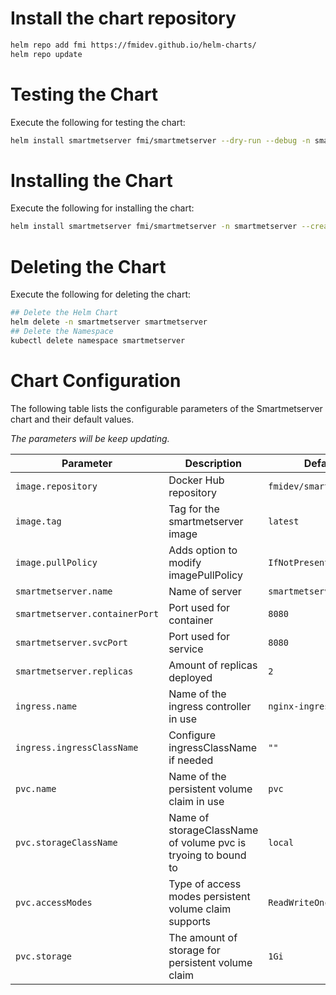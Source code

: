 # Install the chart repository

```bash
helm repo add fmi https://fmidev.github.io/helm-charts/
helm repo update
```

# Testing the Chart
Execute the following for testing the chart:

```bash
helm install smartmetserver fmi/smartmetserver --dry-run --debug -n smartmetserver --create-namespace --values=./values.yaml
```

# Installing the Chart
Execute the following for installing the chart:

```bash
helm install smartmetserver fmi/smartmetserver -n smartmetserver --create-namespace --values=./values.yaml
```

# Deleting the Chart
Execute the following for deleting the chart:

```bash
## Delete the Helm Chart
helm delete -n smartmetserver smartmetserver
## Delete the Namespace
kubectl delete namespace smartmetserver
```

# Chart Configuration
The following table lists the configurable parameters of the Smartmetserver chart and their default values.

*The parameters will be keep updating.*

| Parameter | Description | Default |
| - | - | - |
| `image.repository` | Docker Hub repository | `fmidev/smartmetserver` |
| `image.tag` | Tag for the smartmetserver image | `latest` |
| `image.pullPolicy` | Adds option to modify imagePullPolicy | `IfNotPresent` |
| `smartmetserver.name` | Name of server | `smartmetserver` |
| `smartmetserver.containerPort` | Port used for container | `8080` |
| `smartmetserver.svcPort` | Port used for service | `8080` |
| `smartmetserver.replicas` | Amount of replicas deployed | `2` |
| `ingress.name` | Name of the ingress controller in use | `nginx-ingress` |
| `ingress.ingressClassName` | Configure ingressClassName if needed | `""` |
| `pvc.name` | Name of the persistent volume claim in use | `pvc` |
| `pvc.storageClassName` | Name of storageClassName of volume pvc is tryoing to bound to | `local` |
| `pvc.accessModes` | Type of access modes persistent volume claim supports  | `ReadWriteOnce` |
| `pvc.storage` | The amount of storage for persistent volume claim  | `1Gi` |
